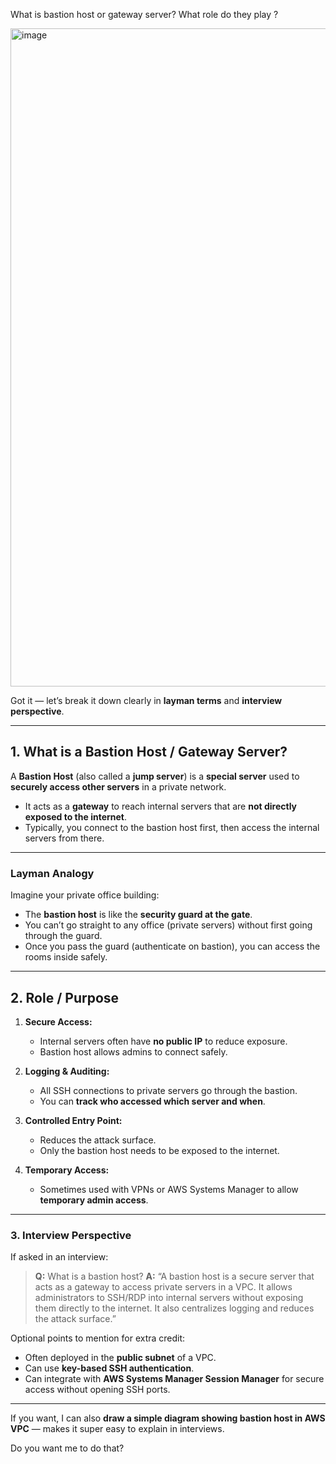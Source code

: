 What is bastion host or gateway server? What role do they play ?


<img width="1873" height="1053" alt="image" src="https://github.com/user-attachments/assets/4c3b3927-9832-49ad-b262-5001d79023e1" />


Got it — let’s break it down clearly in **layman terms** and **interview perspective**.

---

## **1. What is a Bastion Host / Gateway Server?**

A **Bastion Host** (also called a **jump server**) is a **special server** used to **securely access other servers** in a private network.

* It acts as a **gateway** to reach internal servers that are **not directly exposed to the internet**.
* Typically, you connect to the bastion host first, then access the internal servers from there.

---

### **Layman Analogy**

Imagine your private office building:

* The **bastion host** is like the **security guard at the gate**.
* You can’t go straight to any office (private servers) without first going through the guard.
* Once you pass the guard (authenticate on bastion), you can access the rooms inside safely.

---

## **2. Role / Purpose**

1. **Secure Access:**

   * Internal servers often have **no public IP** to reduce exposure.
   * Bastion host allows admins to connect safely.

2. **Logging & Auditing:**

   * All SSH connections to private servers go through the bastion.
   * You can **track who accessed which server and when**.

3. **Controlled Entry Point:**

   * Reduces the attack surface.
   * Only the bastion host needs to be exposed to the internet.

4. **Temporary Access:**

   * Sometimes used with VPNs or AWS Systems Manager to allow **temporary admin access**.

---

### **3. Interview Perspective**

If asked in an interview:

> **Q:** What is a bastion host?
> **A:**
> “A bastion host is a secure server that acts as a gateway to access private servers in a VPC. It allows administrators to SSH/RDP into internal servers without exposing them directly to the internet. It also centralizes logging and reduces the attack surface.”

Optional points to mention for extra credit:

* Often deployed in the **public subnet** of a VPC.
* Can use **key-based SSH authentication**.
* Can integrate with **AWS Systems Manager Session Manager** for secure access without opening SSH ports.

---

If you want, I can also **draw a simple diagram showing bastion host in AWS VPC** — makes it super easy to explain in interviews.

Do you want me to do that?

